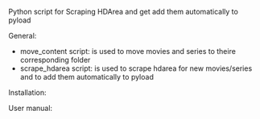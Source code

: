 Python script for Scraping HDArea and get add them automatically to pyload

General:
- move_content script: is used to move movies and series to theire corresponding folder
- scrape_hdarea script: is used to scrape hdarea for new movies/series and to add them automatically to pyload

Installation:




User manual:
